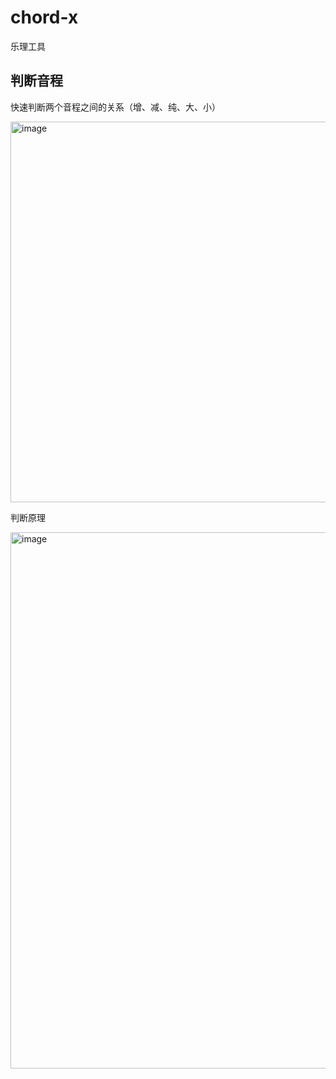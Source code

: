 # chord-x
乐理工具

## 判断音程

快速判断两个音程之间的关系（增、减、纯、大、小）

<img width="609" alt="image" src="https://user-images.githubusercontent.com/17584565/221791650-caf0c082-372e-458a-a737-eb15ef61b328.png">

判断原理

<img width="858" alt="image" src="https://user-images.githubusercontent.com/17584565/221792097-56a52436-fc7d-4b8a-ad88-753b6004d9f7.png">
